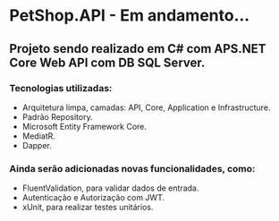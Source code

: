# PetShop.API - Em andamento...
## Projeto sendo realizado em C# com APS.NET Core Web API com DB SQL Server.
### Tecnologias utilizadas:
* Arquitetura limpa, camadas: API, Core, Application e Infrastructure.
* Padrão Repository.
* Microsoft Entity Framework Core.
* MediatR.
* Dapper.

### Ainda serão adicionadas novas funcionalidades, como:
* FluentValidation, para validar dados de entrada.
* Autenticação e Autorização com JWT.
* xUnit, para realizar testes unitários.
